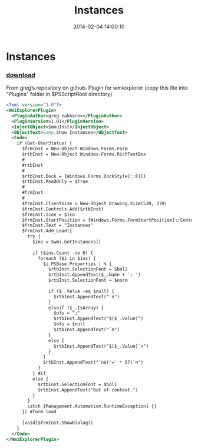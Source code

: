 ﻿---
pid:            4877
parent:         0
children:       
poster:         Janny
title:          Instances
date:           2014-02-04 14:00:10
description:    From greg’s repository on github. Plugin for wmiexplorer (copy this file into "Plugins" folder in $PSScriptRoot directory)
format:         xml
---

# Instances

### [download](4877.xml)  

From greg’s repository on github. Plugin for wmiexplorer (copy this file into "Plugins" folder in $PSScriptRoot directory)

```xml
<?xml version="1.0"?>
<WmiExplorerPlugin>
  <PluginAuthor>greg zakharov</PluginAuthor>
  <PluginVersion>1.01</PluginVersion>
  <InjectObject>$mnuInst</InjectObject>
  <ObjectText>&amp;Show Instances</ObjectText>
  <Code>
    if (Get-UserStatus) {
      $frmInst = New-Object Windows.Forms.Form
      $rtbInst = New-Object Windows.Forms.RichTextBox
      #
      #rtbInst
      #
      $rtbInst.Dock = [Windows.Forms.DockStyle]::Fill
      $rtbInst.ReadOnly = $true
      #
      #frmInst
      #
      $frmInst.ClientSize = New-Object Drawing.Size(530, 270)
      $frmInst.Controls.Add($rtbInst)
      $frmInst.Icon = $ico
      $frmInst.StartPosition = [Windows.Forms.FormStartPosition]::CenterParent
      $frmInst.Text = "Instances"
      $frmInst.Add_Load({
        try {
          $ins = $wmi.GetInstances()
          
          if ($ins.Count -ne 0) {
            foreach ($i in $ins) {
              $i.PSBase.Properties | % {
                $rtbInst.SelectionFont = $bol2
                $rtbInst.AppendText($_.Name + ': ')
                $rtbInst.SelectionFont = $norm
                
                if ($_.Value -eq $null) {
                  $rtbInst.AppendText("`n")
                }
                elseif ($_.IsArray) {
                  $ofs = ";"
                  $rtbInst.AppendText("$($_.Value)")
                  $ofs = $null
                  $rtbInst.AppendText("`n")
                }
                else {
                  $rtbInst.AppendText("$($_.Value)`n")
                }
              }
              $rtbInst.AppendText("`n$('=' * 57)`n")
            }
          } #if
          else {
            $rtbInst.SelectionFont = $bol1
            $rtbInst.AppendText("Out of context.")
          }
        }
        catch [Management.Automation.RuntimeException] {}
      }) #form load
      
      [void]$frmInst.ShowDialog()
    }
  </Code>
</WmiExplorerPlugin>
```
